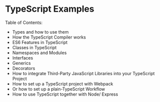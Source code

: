 # TypeScript Examples

Table of Contents:
 - Types and how to use them
 - How the TypeScript Compiler works
 - ES6 Features in TypeScript
 - Classes in TypeScript
 - Namespaces and Modules
 - Interfaces
 - Generics
 - Decorators
 - How to integrate Third-Party JavaScript Libraries into your TypeScript Project
 - How to set up a TypeScript project with Webpack
 - Or how to set up a plain-TypeScript Workflow
 - How to use TypeScript together with Node/ Express


